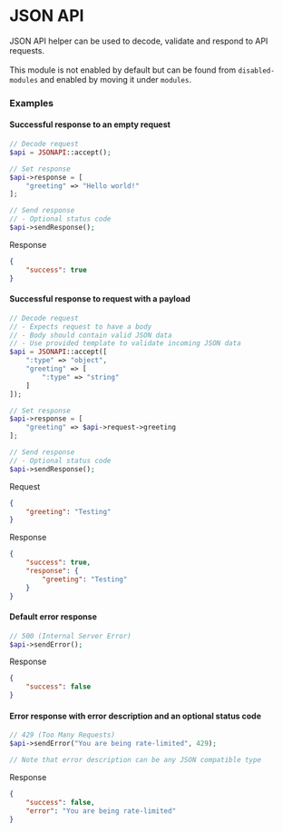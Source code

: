 # JSON API

JSON API helper can be used to decode, validate and respond to API requests.\
\
This module is not enabled by default but can be found from `disabled-modules` 
and enabled by moving it under `modules`.

### Examples

#### Successful response to an empty request
```php
// Decode request
$api = JSONAPI::accept();

// Set response
$api->response = [
    "greeting" => "Hello world!"
];

// Send response
// - Optional status code
$api->sendResponse();
```
Response
```JSON
{
    "success": true 
}
```

#### Successful response to request with a payload
```php
// Decode request
// - Expects request to have a body
// - Body should contain valid JSON data
// - Use provided template to validate incoming JSON data
$api = JSONAPI::accept([
    ":type" => "object",
    "greeting" => [
        ":type" => "string"
    ]
]);

// Set response
$api->response = [
    "greeting" => $api->request->greeting
];

// Send response
// - Optional status code
$api->sendResponse();
```
Request
```JSON
{
    "greeting": "Testing"
}
```
Response
```JSON
{
    "success": true,
    "response": {
        "greeting": "Testing"
    }
}
```

#### Default error response
```php
// 500 (Internal Server Error)
$api->sendError();
```
Response
```JSON
{
    "success": false
}
```

#### Error response with error description and an optional status code
```php
// 429 (Too Many Requests)
$api->sendError("You are being rate-limited", 429);

// Note that error description can be any JSON compatible type
```
Response
```JSON
{
    "success": false,
    "error": "You are being rate-limited"
}
```